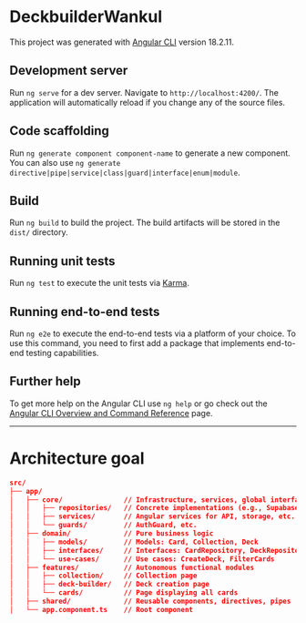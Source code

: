 # DeckbuilderWankul

This project was generated with [Angular CLI](https://github.com/angular/angular-cli) version 18.2.11.

## Development server

Run `ng serve` for a dev server. Navigate to `http://localhost:4200/`. The application will automatically reload if you change any of the source files.

## Code scaffolding

Run `ng generate component component-name` to generate a new component. You can also use `ng generate directive|pipe|service|class|guard|interface|enum|module`.

## Build

Run `ng build` to build the project. The build artifacts will be stored in the `dist/` directory.

## Running unit tests

Run `ng test` to execute the unit tests via [Karma](https://karma-runner.github.io).

## Running end-to-end tests

Run `ng e2e` to execute the end-to-end tests via a platform of your choice. To use this command, you need to first add a package that implements end-to-end testing capabilities.

## Further help

To get more help on the Angular CLI use `ng help` or go check out the [Angular CLI Overview and Command Reference](https://angular.dev/tools/cli) page.

---

# Architecture goal

```json
src/
├── app/
│   ├── core/               // Infrastructure, services, global interfaces
│   │   ├── repositories/   // Concrete implementations (e.g., Supabase)
│   │   ├── services/       // Angular services for API, storage, etc.
│   │   └── guards/         // AuthGuard, etc.
│   ├── domain/             // Pure business logic
│   │   ├── models/         // Models: Card, Collection, Deck
│   │   ├── interfaces/     // Interfaces: CardRepository, DeckRepository
│   │   └── use-cases/      // Use cases: CreateDeck, FilterCards
│   ├── features/           // Autonomous functional modules
│   │   ├── collection/     // Collection page
│   │   ├── deck-builder/   // Deck creation page
│   │   └── cards/          // Page displaying all cards
│   ├── shared/             // Reusable components, directives, pipes
│   └── app.component.ts    // Root component

```

